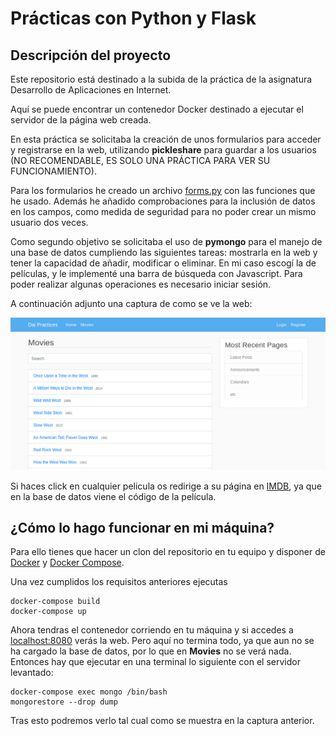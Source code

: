 # Prácticas con Python y Flask

## Descripción del proyecto

Este repositorio está destinado a la subida de la práctica de la asignatura Desarrollo de Aplicaciones en Internet.

Aquí se puede encontrar un contenedor Docker destinado a ejecutar el servidor de la página web creada.

En esta práctica se solicitaba la creación de unos formularios para acceder y registrarse en la web, utilizando **pickleshare**  para guardar a los usuarios (NO RECOMENDABLE, ES SOLO UNA PRÁCTICA PARA VER SU FUNCIONAMIENTO).

Para los formularios he creado un archivo [forms.py](./flask/forms.py) con las funciones que he usado. Además he añadido comprobaciones para la inclusión de datos en los campos, como medida de seguridad para no poder crear un mismo usuario dos veces.

Como segundo objetivo se solicitaba el uso de **pymongo** para el manejo de una base de datos cumpliendo las siguientes tareas: mostrarla en la web y tener la capacidad de añadir, modificar o eliminar. En mi caso escogí la de películas, y le implementé una barra de búsqueda con Javascript. Para poder realizar algunas operaciones es necesario iniciar sesión.

A continuación adjunto una captura de como se ve la web:

![pymongo](./img/pymongo.png)

Si haces click en cualquier pelicula os redirige a su página en [IMDB](https://www.imdb.com), ya que en la base de datos viene el código de la película.

## ¿Cómo lo hago funcionar en mi máquina?

Para ello tienes que hacer un clon del repositorio en tu equipo y disponer de [Docker](https://docs.docker.com/install/) y [Docker Compose](https://docs.docker.com/compose/install/).

Una vez cumplidos los requisitos anteriores ejecutas
```
docker-compose build
docker-compose up
```
Ahora tendras el contenedor corriendo en tu máquina y si accedes a [localhost:8080](localhost:8080) verás la web. Pero aquí no termina todo, ya que aun no se ha cargado la base de datos, por lo que en **Movies** no se verá nada. Entonces hay que ejecutar en una terminal lo siguiente con el servidor levantado:
```
docker-compose exec mongo /bin/bash
mongorestore --drop dump
```
Tras esto podremos verlo tal cual como se muestra en la captura anterior.

